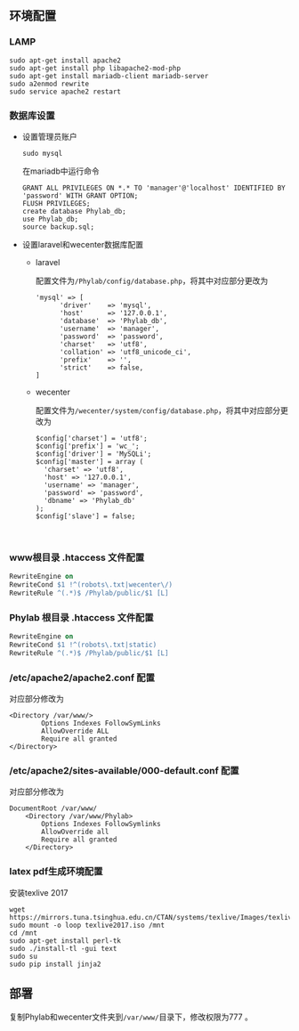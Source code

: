 ## 环境配置

### LAMP
```shell
sudo apt-get install apache2
sudo apt-get install php libapache2-mod-php
sudo apt-get install mariadb-client mariadb-server
sudo a2enmod rewrite
sudo service apache2 restart
```

### 数据库设置

- 设置管理员账户

  `sudo mysql`

  在mariadb中运行命令

  ```mysql
  GRANT ALL PRIVILEGES ON *.* TO 'manager'@'localhost' IDENTIFIED BY 'password' WITH GRANT OPTION;
  FLUSH PRIVILEGES;
  create database Phylab_db;
  use Phylab_db;
  source backup.sql;
  ```


- 设置laravel和wecenter数据库配置

  - laravel

    配置文件为`/Phylab/config/database.php`，将其中对应部分更改为

    ```
    'mysql' => [
          'driver'    => 'mysql',
          'host'      => '127.0.0.1',
          'database'  => 'Phylab_db',
          'username'  => 'manager',
          'password'  => 'password',
          'charset'   => 'utf8',
          'collation' => 'utf8_unicode_ci',
          'prefix'    => '',
          'strict'    => false,
    ]
    ```

  - wecenter

    配置文件为`/wecenter/system/config/database.php`，将其中对应部分更改为

    ```
    $config['charset'] = 'utf8';
    $config['prefix'] = 'wc_';
    $config['driver'] = 'MySQLi';
    $config['master'] = array (
      'charset' => 'utf8',
      'host' => '127.0.0.1',
      'username' => 'manager',
      'password' => 'password',
      'dbname' => 'Phylab_db'
    );
    $config['slave'] = false;
    ```

    ​

### www根目录 .htaccess 文件配置

```apache
RewriteEngine on
RewriteCond $1 !^(robots\.txt|wecenter\/)
RewriteRule ^(.*)$ /Phylab/public/$1 [L]
```

### Phylab 根目录 .htaccess 文件配置

```apache
RewriteEngine on
RewriteCond $1 !^(robots\.txt|static)
RewriteRule ^(.*)$ /Phylab/public/$1 [L]
```

### /etc/apache2/apache2.conf 配置

对应部分修改为
```
<Directory /var/www/>
        Options Indexes FollowSymLinks
		AllowOverride ALL
        Require all granted
</Directory>
```

### /etc/apache2/sites-available/000-default.conf 配置
对应部分修改为
```
DocumentRoot /var/www/
	<Directory /var/www/Phylab>
		Options Indexes FollowSymlinks
		AllowOverride all
		Require all granted
	</Directory>
```

### latex pdf生成环境配置

安装texlive 2017
```shell
wget https://mirrors.tuna.tsinghua.edu.cn/CTAN/systems/texlive/Images/texlive2017.iso
sudo mount -o loop texlive2017.iso /mnt
cd /mnt
sudo apt-get install perl-tk
sudo ./install-tl -gui text
sudo su
sudo pip install jinja2
```

## 部署

复制Phylab和wecenter文件夹到`/var/www/`目录下，修改权限为777 。

